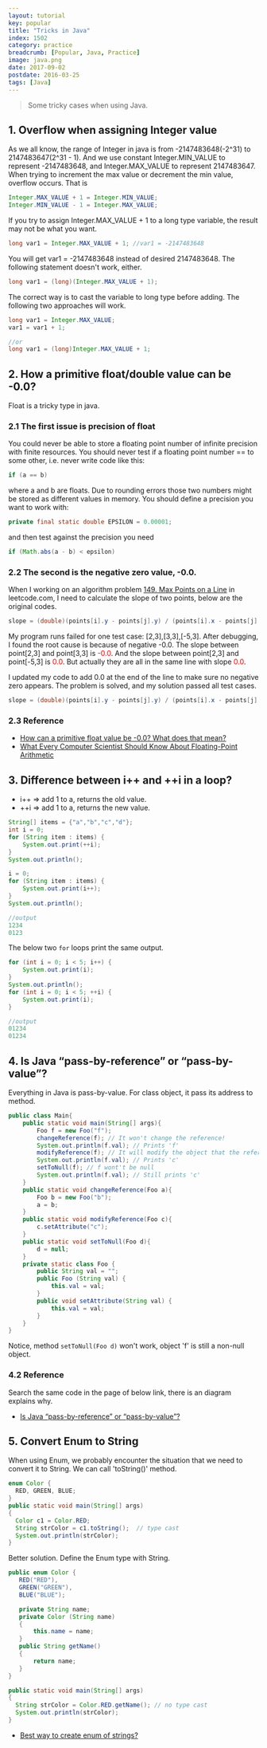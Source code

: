 ```yaml
---
layout: tutorial
key: popular
title: "Tricks in Java"
index: 1502
category: practice
breadcrumb: [Popular, Java, Practice]
image: java.png
date: 2017-09-02
postdate: 2016-03-25
tags: [Java]
---
```


> Some tricky cases when using Java.

## 1. Overflow when assigning Integer value
As we all know, the range of Integer in java is from -2147483648(-2^31) to 2147483647(2^31 - 1). And we use constant Integer.MIN_VALUE to represent -2147483648, and Integer.MAX_VALUE to represent 2147483647. When trying to increment the max value or decrement the min value, overflow occurs. That is

```java
Integer.MAX_VALUE + 1 = Integer.MIN_VALUE;
Integer.MIN_VALUE - 1 = Integer.MAX_VALUE;
```

If you try to assign Integer.MAX_VALUE + 1 to a long type variable, the result may not be what you want.

```java
long var1 = Integer.MAX_VALUE + 1; //var1 = -2147483648
```

You will get var1 = -2147483648 instead of desired 2147483648. The following statement doesn't work, either.

```java
long var1 = (long)(Integer.MAX_VALUE + 1);
```

The correct way is to cast the variable to long type before adding. The following two approaches will work.

```java
long var1 = Integer.MAX_VALUE;
var1 = var1 + 1;

//or
long var1 = (long)Integer.MAX_VALUE + 1;
```

## 2. How a primitive float/double value can be -0.0?  
Float is a tricky type in java.  

### 2.1 The first issue is precision of float
You could never be able to store a floating point number of infinite precision with finite resources. You should never test if a floating point number == to some other, i.e. never write code like this:

```java
if (a == b)
```

where a and b are floats. Due to rounding errors those two numbers might be stored as different values in memory. You should define a precision you want to work with:

```java
private final static double EPSILON = 0.00001;
```

and then test against the precision you need

```java
if (Math.abs(a - b) < epsilon)
```

### 2.2 The second is the negative zero value, -0.0.  
When I working on an algorithm problem [149. Max Points on a Line](https://leetcode.com/problems/max-points-on-a-line/) in leetcode.com, I need to calculate the slope of two points, below are the original codes.

```java
slope = (double)(points[i].y - points[j].y) / (points[i].x - points[j].x);
```

My program runs failed for one test case: [2,3],[3,3],[-5,3]. After debugging, I found the root cause is because of negative -0.0. The slope between point[2,3] and point[3,3] is <span style='color:red'>-0.0</span>. And the slope between point[2,3] and point[-5,3] is <span style='color:red'>0.0</span>. But actually they are all in the same line with slope <span style='color:red'>0.0</span>.

I updated my code to add 0.0 at the end of the line to make sure no negative zero appears. The problem is solved, and my solution passed all test cases.

```java
slope = (double)(points[i].y - points[j].y) / (points[i].x - points[j].x) + 0.0;
```
### 2.3 Reference
* [How can a primitive float value be -0.0? What does that mean?](http://stackoverflow.com/questions/6724031/how-can-a-primitive-float-value-be-0-0-what-does-that-mean)
* [What Every Computer Scientist Should Know About Floating-Point Arithmetic](http://docs.oracle.com/cd/E19957-01/806-3568/ncg_goldberg.html)

## 3. Difference between i++ and ++i in a loop?
* i++ => add 1 to a, returns the old value.
* ++i => add 1 to a, returns the new value.

```java
String[] items = {"a","b","c","d"};
int i = 0;
for (String item : items) {
    System.out.print(++i);
}
System.out.println();

i = 0;
for (String item : items) {
    System.out.print(i++);
}
System.out.println();

//output
1234
0123
```

The below two `for` loops print the same output.
```java
for (int i = 0; i < 5; i++) {
    System.out.print(i);
}
System.out.println();
for (int i = 0; i < 5; ++i) {
    System.out.print(i);
}

//output
01234
01234
```

## 4. Is Java “pass-by-reference” or “pass-by-value”?
Everything in Java is pass-by-value. For class object, it pass its address to method.
```java
public class Main{
    public static void main(String[] args){
        Foo f = new Foo("f");
        changeReference(f); // It won't change the reference!
        System.out.println(f.val); // Prints 'f'
        modifyReference(f); // It will modify the object that the reference variable "f" refers to!
        System.out.println(f.val); // Prints 'c'
        setToNull(f); // f wont't be null
        System.out.println(f.val); // Still prints 'c'
    }
    public static void changeReference(Foo a){
        Foo b = new Foo("b");
        a = b;
    }
    public static void modifyReference(Foo c){
        c.setAttribute("c");
    }
    public static void setToNull(Foo d){
        d = null;
    }
    private static class Foo {
        public String val = "";
        public Foo (String val) {
            this.val = val;
        }
        public void setAttribute(String val) {
            this.val = val;
        }
    }
}
```
Notice, method `setToNull(Foo d)` won't work, object 'f' is still a non-null object.

### 4.2 Reference
Search the same code in the page of below link, there is an diagram explains why.
* [Is Java “pass-by-reference” or “pass-by-value”?](https://stackoverflow.com/questions/40480/is-java-pass-by-reference-or-pass-by-value)

## 5. Convert Enum to String
When using Enum, we probably encounter the situation that we need to convert it to String. We can call 'toString()' method.
```java
enum Color {
  RED, GREEN, BLUE;
}
public static void main(String[] args)
{
  Color c1 = Color.RED;
  String strColor = c1.toString();  // type cast
  System.out.println(strColor);
}
```
Better solution. Define the Enum type with String.
```java
public enum Color {
   RED("RED"),
   GREEN("GREEN"),
   BLUE("BLUE");

   private String name;
   private Color (String name)
   {
       this.name = name;
   }
   public String getName()
   {
       return name;
   }
}

public static void main(String[] args)
{
  String strColor = Color.RED.getName(); // no type cast
  System.out.println(strColor);
}
```
* [Best way to create enum of strings?](https://stackoverflow.com/questions/3978654/best-way-to-create-enum-of-strings)
